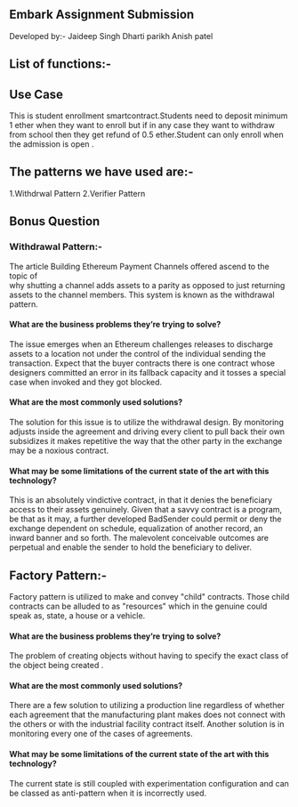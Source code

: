 ## Embark Assignment Submission

Developed by:-  Jaideep Singh 
                Dharti parikh
                Anish patel
        
## List of functions:-

## Use Case 
This is student enrollment smartcontract.Students need to deposit minimum 1 ether when they want to enroll but if in any case they want to withdraw from school then they get refund of 0.5 ether.Student can only enroll when the admission is open .
  
## The patterns we have used are:-

1.Withdrwal Pattern 
2.Verifier Pattern 

## Bonus Question

### Withdrawal Pattern:-
The article Building Ethereum Payment Channels offered ascend to the topic of   
why shutting a channel adds assets to a parity as opposed to just returning assets to the  channel members. 
This system is known as the withdrawal pattern.

#### What are the business problems they’re trying to solve? 
The issue emerges when an Ethereum challenges releases to discharge assets to a location not under the control of the individual sending the transaction.
Expect that the buyer contracts there is one contract whose designers committed an error in its fallback capacity and it tosses a special case when invoked and they got blocked.

#### What are the most commonly used solutions?
The solution for this issue is to utilize the withdrawal design. By monitoring adjusts inside the agreement and driving every client to pull back their own subsidizes it makes repetitive the way that the other party in the exchange may be a noxious contract.

#### What may be some limitations of the current state of the art with this technology?
This is an absolutely vindictive contract, in that it denies the beneficiary access to their assets genuinely. Given that a savvy contract is a program, be that as it may, a further developed BadSender could permit or deny the exchange dependent on schedule, equalization of another record, an inward banner and so forth. The malevolent conceivable outcomes are perpetual and enable the sender to hold the beneficiary to deliver.

## Factory Pattern:-
Factory pattern is utilized to make and convey "child" contracts. Those child contracts can be alluded to as "resources" which in the genuine could speak as, state, a house or a vehicle.

#### What are the business problems they’re trying to solve? 
The problem of creating objects without having to specify the exact class of the object being created .

#### What are the most commonly used solutions?
There are a few solution to utilizing a production line regardless of whether each agreement that the manufacturing plant makes does not connect with the others or with the industrial facility contract itself. 
Another solution is in monitoring every one of the cases of agreements.

#### What may be some limitations of the current state of the art with this technology?
The current state is still coupled with experimentation configuration and can be classed as anti-pattern when it is incorrectly used.